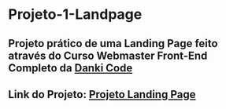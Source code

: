 # Projeto-1-Landpage

## Projeto prático de uma Landing Page feito através do Curso Webmaster Front-End Completo da [Danki Code](https://cursos.dankicode.com/)

## Link do Projeto: [Projeto Landing Page](https://marcelo-rafael.github.io/projeto-1-landing-page/)

